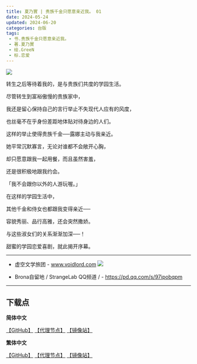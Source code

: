 ```yaml
---
title: 夏乃實 | 贵族千金只愿意亲近我。 01
date: 2024-05-24
updated: 2024-06-20
categories: 台版
tags: 
 - 书.贵族千金只愿意亲近我。
 - 著.夏乃實
 - 绘.GreeN
 - 标.恋爱
---
```


![](https://shoplineimg.com/655b0f3c9b81d900188b35f1/664ab2920b51b9001904f557/800x.webp?source_format=jpg)

转生之后等待着我的，是与贵族们共度的学园生活。

尽管转生到富裕傲慢的贵族家中，

我还是留心保持自己的言行举止不失现代人应有的风度，

也丝毫不在乎身份差距地体贴对待身边的人们。

这样的举止使得贵族千金──露娜主动与我亲近。

她平常沉默寡言，无论对谁都不会敞开心胸，

却只愿意跟我一起用餐，而且虽然害羞，

还是很积极地跟我约会。



「我不会跟你以外的人游玩喔。」



在这样的学园生活中，

其他千金和侍女也都跟我变得亲近──

容貌秀丽、品行高雅，还会突然撒娇。

与这些淑女们的关系渐渐加深──！

甜蜜的学园恋爱喜剧，就此揭开序幕。

---

- 虚空文学旅团 -
www.voidlord.com
![](https://jsd.cdn.zzko.cn/gh/Minami926494/EPUB-COVER@main/logo.webp)

- Brona自留地 / StrangeLab QQ频道 / -
https://pd.qq.com/s/97ipobqpm

---

## 下载点

**简体中文**

[【GitHub】](https://raw.githubusercontent.com/qtqtEricChiu/LightSnacks/master/pages/source/24/06/20/t105/%5B%E5%A4%8F%E4%B9%83%E5%AF%A6%5D.%E8%B4%B5%E6%97%8F%E5%8D%83%E9%87%91%E5%8F%AA%E6%84%BF%E6%84%8F%E4%BA%B2%E8%BF%91%E6%88%91%E3%80%82.01.epub) [【代理节点】](https://mirror.ghproxy.com/https://github.com/qtqtEricChiu/LightSnacks/raw/master/pages/source/24/06/20/t105/%5B%E5%A4%8F%E4%B9%83%E5%AF%A6%5D.%E8%B4%B5%E6%97%8F%E5%8D%83%E9%87%91%E5%8F%AA%E6%84%BF%E6%84%8F%E4%BA%B2%E8%BF%91%E6%88%91%E3%80%82.01.epub) [【镜像站】](https://hub.nuaa.cf/qtqtEricChiu/LightSnacks/raw/master/pages/source/24/06/20/t105/%5B%E5%A4%8F%E4%B9%83%E5%AF%A6%5D.%E8%B4%B5%E6%97%8F%E5%8D%83%E9%87%91%E5%8F%AA%E6%84%BF%E6%84%8F%E4%BA%B2%E8%BF%91%E6%88%91%E3%80%82.01.epub)

**繁体中文**

[【GitHub】](https://raw.githubusercontent.com/qtqtEricChiu/LightSnacks/master/pages/source/24/06/20/t105/%5B%E5%A4%8F%E4%B9%83%E5%AF%A6%5D.%E8%B2%B4%E6%97%8F%E5%8D%83%E9%87%91%E5%8F%AA%E9%A1%98%E6%84%8F%E8%A6%AA%E8%BF%91%E6%88%91%E3%80%82.01.epub) [【代理节点】](https://mirror.ghproxy.com/https://github.com/qtqtEricChiu/LightSnacks/raw/master/pages/source/24/06/20/t105/%5B%E5%A4%8F%E4%B9%83%E5%AF%A6%5D.%E8%B2%B4%E6%97%8F%E5%8D%83%E9%87%91%E5%8F%AA%E9%A1%98%E6%84%8F%E8%A6%AA%E8%BF%91%E6%88%91%E3%80%82.01.epub) [【镜像站】](https://hub.nuaa.cf/qtqtEricChiu/LightSnacks/raw/master/pages/source/24/06/20/t105/%5B%E5%A4%8F%E4%B9%83%E5%AF%A6%5D.%E8%B2%B4%E6%97%8F%E5%8D%83%E9%87%91%E5%8F%AA%E9%A1%98%E6%84%8F%E8%A6%AA%E8%BF%91%E6%88%91%E3%80%82.01.epub)